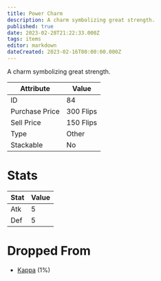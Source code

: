 ```yaml
---
title: Power Charm
description: A charm symbolizing great strength.
published: true
date: 2023-02-28T21:22:33.000Z
tags: items
editor: markdown
dateCreated: 2023-02-16T00:00:00.000Z
---
```


A charm symbolizing great strength.

|Attribute|Value|
|-|-|
|ID|84|
|Purchase Price|300 Flips|
|Sell Price|150 Flips|
|Type|Other|
|Stackable|No|

# Stats
|Stat|Value|
|-|-|
|Atk|5|
|Def|5|

# Dropped From
 * [Kappa](/monsters/kappa) (1%)
